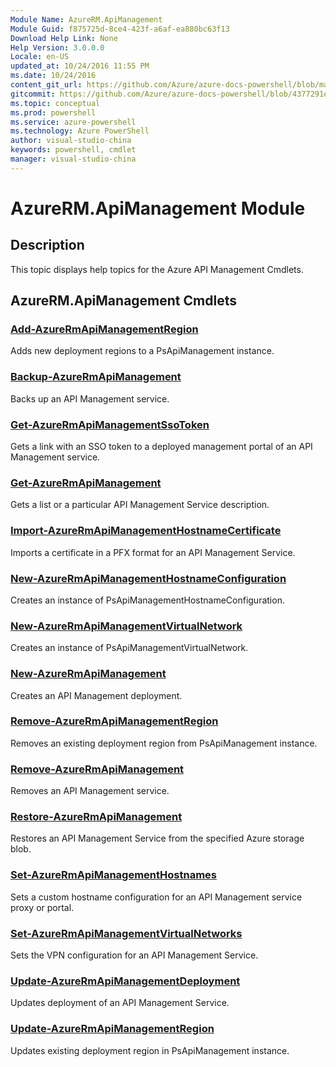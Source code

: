 ```yaml
---
Module Name: AzureRM.ApiManagement
Module Guid: f875725d-8ce4-423f-a6af-ea880bc63f13
Download Help Link: None
Help Version: 3.0.0.0
Locale: en-US
updated_at: 10/24/2016 11:55 PM
ms.date: 10/24/2016
content_git_url: https://github.com/Azure/azure-docs-powershell/blob/master/azureps-cmdlets-docs/ResourceManager/AzureRM.ApiManagement/v2.1.0/AzureRM.ApiManagement.md
gitcommit: https://github.com/Azure/azure-docs-powershell/blob/4377291ee360e58e2c1c5d644155daf6a0279055/azureps-cmdlets-docs/ResourceManager/AzureRM.ApiManagement/v2.1.0/AzureRM.ApiManagement.md
ms.topic: conceptual
ms.prod: powershell
ms.service: azure-powershell
ms.technology: Azure PowerShell
author: visual-studio-china
keywords: powershell, cmdlet
manager: visual-studio-china
---
```


# AzureRM.ApiManagement Module
## Description
This topic displays help topics for the Azure API Management Cmdlets. 

## AzureRM.ApiManagement Cmdlets
### [Add-AzureRmApiManagementRegion](./Add-AzureRmApiManagementRegion.md)
Adds new deployment regions to a PsApiManagement instance.


### [Backup-AzureRmApiManagement](./Backup-AzureRmApiManagement.md)
Backs up an API Management service.


### [Get-AzureRmApiManagementSsoToken](./Get-AzureRmApiManagementSsoToken.md)
Gets a link with an SSO token to a deployed management portal of an API Management service.


### [Get-AzureRmApiManagement](./Get-AzureRmApiManagement.md)
Gets a list or a particular API Management Service description.


### [Import-AzureRmApiManagementHostnameCertificate](./Import-AzureRmApiManagementHostnameCertificate.md)
Imports a certificate in a PFX format for an API Management Service.


### [New-AzureRmApiManagementHostnameConfiguration](./New-AzureRmApiManagementHostnameConfiguration.md)
Creates an instance of PsApiManagementHostnameConfiguration.


### [New-AzureRmApiManagementVirtualNetwork](./New-AzureRmApiManagementVirtualNetwork.md)
Creates an instance of PsApiManagementVirtualNetwork.


### [New-AzureRmApiManagement](./New-AzureRmApiManagement.md)
Creates an API Management deployment.


### [Remove-AzureRmApiManagementRegion](./Remove-AzureRmApiManagementRegion.md)
Removes an existing deployment region from PsApiManagement instance.


### [Remove-AzureRmApiManagement](./Remove-AzureRmApiManagement.md)
Removes an API Management service.


### [Restore-AzureRmApiManagement](./Restore-AzureRmApiManagement.md)
Restores an API Management Service from the specified Azure storage blob.


### [Set-AzureRmApiManagementHostnames](./Set-AzureRmApiManagementHostnames.md)
Sets a custom hostname configuration for an API Management service proxy or portal.


### [Set-AzureRmApiManagementVirtualNetworks](./Set-AzureRmApiManagementVirtualNetworks.md)
Sets the VPN configuration for an API Management Service.


### [Update-AzureRmApiManagementDeployment](./Update-AzureRmApiManagementDeployment.md)
Updates deployment of an API Management Service.


### [Update-AzureRmApiManagementRegion](./Update-AzureRmApiManagementRegion.md)
Updates existing deployment region in PsApiManagement instance.



